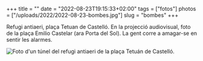 +++
title = ""
date = "2022-08-23T19:15:33+02:00"
tags = ["fotos"]
photos = ["/uploads/2022/2022-08-23-bombes.jpg"]
slug = "bombes"
+++

Refugi antiaeri, plaça Tetuan de Castelló. En la projecció audiovisual, foto de la plaça Emilio Castelar (ara Porta del Sol). La gent corre a amagar-se en sentir les alarmes.

<img alt="Foto d'un túnel del refugi antiaeri de la plaça Tetuán de Castelló." src="/uploads/2022/2022-08-23-bombes.jpg">

